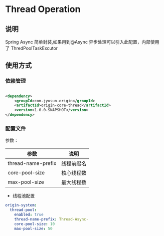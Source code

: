 # Thread Operation

## 说明

Spring Async 简单封装,如果用到@Async 异步处理可以引入此配置，内部使用了 ThredPoolTaskExcutor

## 使用方式

### 依赖管理

```xml

<dependency>
    <groupId>com.jyusun.origin</groupId>
    <artifactId>origin-core-thread</artifactId>
    <version>1.0.0-SNAPSHOT</version>
</dependency>

```

### 配置文件

参数：

|参数|说明|
|---|---|
|thread-name-prefix|线程前缀名|
|core-pool-size|核心线程数|
|max-pool-size|最大线程数|

- 线程池配置

```yml
origin-system:
  thread-pool:
    enabled: true
    thread-name-prefix: Thread-Async-
    core-pool-size: 10
    max-pool-size: 50
```

